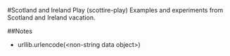 #Scotland and Ireland Play (scottire-play)
Examples and experiments from Scotland and Ireland vacation.

##Notes
- urllib.urlencode(\<non-string data object\>)
